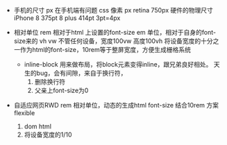 - 手机的尺寸
  px 在手机端有问题
  css 像素 px retina 750px
  硬件的物理尺寸 iPhone 8 375pt 8 plus 414pt  3pt=4px

- 相对单位
  rem 相对于html 上设置的font-size
  em 单位，相对于自身的font-size来的
  vh vw 不管任何设备，宽度100vw 高度100vh
  将设备宽度的十分之一作为html的font-size，10rem等于整屏宽度，方便生成栅格系统

  - inline-block
    用来做布局，将block元素变得inline，跟兄弟良好相处。
    天生的bug，会有间隙，来自于换行符，
    1. 删除换行符
    2. 父亲上font-size为0

- 自适应网页RWD
  rem 相对单位，动态的生成html font-size
  结合10rem 方案 flexible
  1. dom html
  2. 将设备宽度的1/10